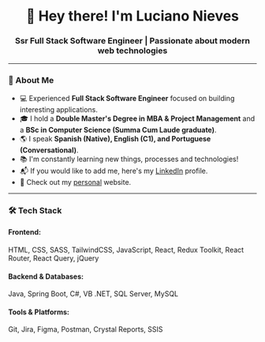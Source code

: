 <h1 align="center">👋 Hey there! I'm Luciano Nieves</h1>
<h3 align="center">Ssr Full Stack Software Engineer | Passionate about modern web technologies</h3>

---

### 🚀 About Me
- 💻 Experienced **Full Stack Software Engineer** focused on building interesting applications.
- 🎓 I hold a **Double Master's Degree in MBA & Project Management** and a **BSc in Computer Science (Summa Cum Laude graduate)**.
- 🌎 I speak **Spanish (Native), English (C1), and Portuguese (Conversational)**.
- 📚 I'm constantly learning new things, processes and technologies!
- 📬 If you would like to add me, here's my [LinkedIn](https://www.linkedin.com/in/luciano-nieves/) profile.
- 🎨 Check out my [personal](http://gozebrahead.github.io/) website.

---

### 🛠️ Tech Stack

#### **Frontend:**
HTML, CSS, SASS, TailwindCSS, JavaScript, React, Redux Toolkit, React Router, React Query, jQuery

#### **Backend & Databases:**
Java, Spring Boot, C#, VB .NET, SQL Server, MySQL

#### **Tools & Platforms:**  
Git, Jira, Figma, Postman, Crystal Reports, SSIS
